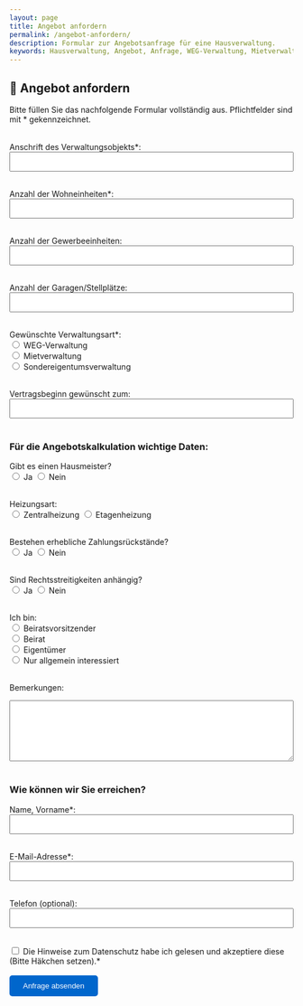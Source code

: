 ```yaml
---
layout: page
title: Angebot anfordern
permalink: /angebot-anfordern/
description: Formular zur Angebotsanfrage für eine Hausverwaltung.
keywords: Hausverwaltung, Angebot, Anfrage, WEG-Verwaltung, Mietverwaltung, Sondereigentum, Verwaltung Hannover
---
```


## 📝 Angebot anfordern

Bitte füllen Sie das nachfolgende Formular vollständig aus. Pflichtfelder sind mit * gekennzeichnet.

<form action="angebot-senden.php" method="POST" style="max-width:700px; margin-top:2rem;">
  
  <label>Anschrift des Verwaltungsobjekts*:</label><br>
  <input type="text" name="objekt" required style="width:100%; padding:0.5rem;"><br><br>

  <label>Anzahl der Wohneinheiten*:</label><br>
  <input type="number" name="whg" required style="width:100%; padding:0.5rem;"><br><br>

  <label>Anzahl der Gewerbeeinheiten:</label><br>
  <input type="number" name="gewerbe" style="width:100%; padding:0.5rem;"><br><br>

  <label>Anzahl der Garagen/Stellplätze:</label><br>
  <input type="number" name="garagen" style="width:100%; padding:0.5rem;"><br><br>

  <label>Gewünschte Verwaltungsart*:</label><br>
  <input type="radio" name="verwaltungsart" value="WEG-Verwaltung" required> WEG-Verwaltung<br>
  <input type="radio" name="verwaltungsart" value="Mietverwaltung"> Mietverwaltung<br>
  <input type="radio" name="verwaltungsart" value="Sondereigentumsverwaltung"> Sondereigentumsverwaltung<br><br>

  <label>Vertragsbeginn gewünscht zum:</label><br>
  <input type="text" name="vertragsbeginn" style="width:100%; padding:0.5rem;"><br><br>

  <h3>Für die Angebotskalkulation wichtige Daten:</h3>

  <label>Gibt es einen Hausmeister?</label><br>
  <input type="radio" name="hausmeister" value="Ja"> Ja
  <input type="radio" name="hausmeister" value="Nein"> Nein<br><br>

  <label>Heizungsart:</label><br>
  <input type="radio" name="heizung" value="Zentralheizung"> Zentralheizung
  <input type="radio" name="heizung" value="Etagenheizung"> Etagenheizung<br><br>

  <label>Bestehen erhebliche Zahlungsrückstände?</label><br>
  <input type="radio" name="rueckstaende" value="Ja"> Ja
  <input type="radio" name="rueckstaende" value="Nein"> Nein<br><br>

  <label>Sind Rechtsstreitigkeiten anhängig?</label><br>
  <input type="radio" name="streitigkeiten" value="Ja"> Ja
  <input type="radio" name="streitigkeiten" value="Nein"> Nein<br><br>

  <label>Ich bin:</label><br>
  <input type="radio" name="rolle" value="Beiratsvorsitzender"> Beiratsvorsitzender<br>
  <input type="radio" name="rolle" value="Beirat"> Beirat<br>
  <input type="radio" name="rolle" value="Eigentümer"> Eigentümer<br>
  <input type="radio" name="rolle" value="Allgemein interessiert"> Nur allgemein interessiert<br><br>

  <label>Bemerkungen:</label><br>
  <textarea name="bemerkungen" rows="6" style="width:100%; padding:0.5rem;"></textarea><br><br>

  <h3>Wie können wir Sie erreichen?</h3>

  <label>Name, Vorname*:</label><br>
  <input type="text" name="name" required style="width:100%; padding:0.5rem;"><br><br>

  <label>E-Mail-Adresse*:</label><br>
  <input type="email" name="email" required style="width:100%; padding:0.5rem;"><br><br>

  <label>Telefon (optional):</label><br>
  <input type="text" name="telefon" style="width:100%; padding:0.5rem;"><br><br>

  <label>
    <input type="checkbox" name="datenschutz" value="akzeptiert" required>
    Die Hinweise zum Datenschutz habe ich gelesen und akzeptiere diese (Bitte Häkchen setzen).*
  </label><br><br>

  <button type="submit" style="padding:0.7rem 1.5rem; background-color:#0066cc; color:white; border:none; border-radius:5px; cursor:pointer;">
    Anfrage absenden
  </button>
</form>
